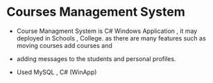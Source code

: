 # Courses Management System

- Course Managment System is C# Windows Application , it may deployed in Schools , College. as there are many features such as moving courses add courses and 
- adding messages to the students and personal profiles.

- Used MySQL , C# (WinApp) 
